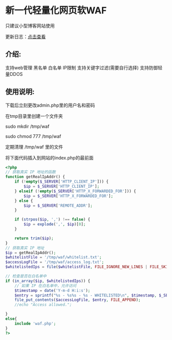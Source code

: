 <h1>新一代轻量化网页软WAF</h1>

只建议小型博客网站使用 

更新日志：<a href="https://xn--ivr.net/index.php/archives/waf.html" rel="nofollow">点击查看</a>

<h2>介绍:</h2>

支持web管理 黑名单 白名单 IP限制 
支持关键字过滤(需要自行选择)
支持防御轻量DDOS

<h2>使用说明:</h2>

下载后立刻更改admin.php里的用户名和密码

在tmp目录里创建一个文件夹


sudo mkdir /tmp/waf

sudo chmod 777 /tmp/waf

定期清理 /tmp/waf 里的文件

将下面代码插入到网站的index.php的最前面


```php
<?php
// 获取真实 IP 地址的函数
function getRealIpAddr() {
    if (!empty($_SERVER['HTTP_CLIENT_IP'])) {
        $ip = $_SERVER['HTTP_CLIENT_IP'];
    } elseif (!empty($_SERVER['HTTP_X_FORWARDED_FOR'])) {
        $ip = $_SERVER['HTTP_X_FORWARDED_FOR'];
    } else {
        $ip = $_SERVER['REMOTE_ADDR'];
    }

    if (strpos($ip, ',') !== false) {
        $ip = explode(',', $ip)[0];
    }

    return trim($ip);
}
// 获取真实 IP 地址
$ip = getRealIpAddr();
$whitelistFile = '/tmp/waf/whitelist.txt';
$accessLogFile = '/tmp/waf/access_log.txt';
$whitelistedIps = file($whitelistFile, FILE_IGNORE_NEW_LINES | FILE_SKIP_EMPTY_LINES);

// 检查是否在白名单中
if (in_array($ip, $whitelistedIps)) {
    // 如果 IP 在白名单中，允许访问
    $timestamp = date('Y-m-d H:i:s');
    $entry = sprintf("%s - %s%s - %s - WHITELISTED\n", $timestamp, $_SERVER['REQUEST_SCHEME'] . '://' . $_SERVER['HTTP_HOST'], $_SERVER['REQUEST_URI'], $ip);
    file_put_contents($accessLogFile, $entry, FILE_APPEND);
    //echo "Access allowed.";

}
else{
    include 'waf.php'; 
}
?>
```

